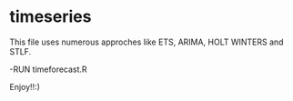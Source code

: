 # timeseries

This file uses numerous approches like ETS, ARIMA, HOLT WINTERS and STLF.

-RUN timeforecast.R

Enjoy!!:)
